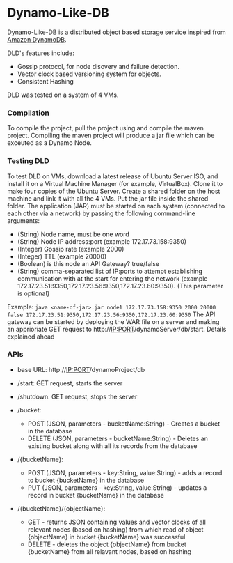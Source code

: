 # Dynamo-Like-DB

Dynamo-Like-DB is a distributed object based storage service inspired from [Amazon DynamoDB](https://www.allthingsdistributed.com/files/amazon-dynamo-sosp2007.pdf). 

DLD's features include:
* Gossip protocol, for node disovery and failure detection.
* Vector clock based versioning system for objects.
* Consistent Hashing 

DLD was tested on a system of 4 VMs.

### Compilation
To compile the project, pull the project using and compile the maven project. Compiling the maven project will produce a jar file which can be exceuted as a Dynamo Node.

### Testing DLD
To test DLD on VMs, download a latest release of Ubuntu Server ISO, and install it on a Virtual Machine Manager (for example, VirtualBox). Clone it to make four copies of the Ubuntu Server. Create a shared folder on the host machine and link it with all the 4 VMs. Put the jar file inside the shared folder. The application (JAR) must be started on each system (connected to each other via a network) by passing the following command-line arguments:
 * (String) Node name, must be one word
 * (String) Node IP address:port (example 172.17.73.158:9350)
 * (Integer) Gossip rate (example 2000)
 * (Integer) TTL (example 20000)
 * (Boolean) is this node an API Gateway? true/false
 * (String) comma-separated list of IP:ports to attempt establishing communication with at the start for entering the network (example 172.17.23.51:9350,172.17.23.56:9350,172.17.23.60:9350). {This parameter is optional}

Example: `java <name-of-jar>.jar node1 172.17.73.158:9350 2000 20000 false 172.17.23.51:9350,172.17.23.56:9350,172.17.23.60:9350`
 The API gateway can be started by deploying the WAR file on a server and making an apprioriate GET request to http://<IP:PORT>/dynamoServer/db/start. Details explained ahead

 ### APIs

 - base URL: http://<IP:PORT>/dynamoProject/db

 - /start: GET request, starts the server
 - /shutdown: GET request, stops the server
 - /bucket:
    * POST (JSON, parameters - bucketName:String) - Creates a bucket in the database
    * DELETE (JSON, parameters - bucketName:String) - Deletes an existing bucket along with all its records from the database

 - /{bucketName}:
    * POST (JSON, parameters - key:String, value:String) - adds a record to bucket {bucketName} in the database
    * PUT (JSON, parameters - key:String, value:String) - updates a record in bucket {bucketName} in the database

 - /{bucketName}/{objectName}:
    * GET - returns JSON containing values and vector clocks of all relevant nodes (based on hashing) from which read of object {objectName} in bucket {bucketName} was successful
    * DELETE - deletes the object {objectName} from bucket {bucketName} from all relavant nodes, based on hashing
